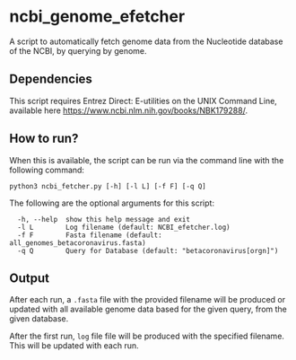 # ncbi_genome_efetcher

A script to automatically fetch genome data from the Nucleotide database of the NCBI, by querying by genome.

## Dependencies
This script requires Entrez Direct: E-utilities on the UNIX Command Line, available here https://www.ncbi.nlm.nih.gov/books/NBK179288/.


## How to run?
When this is available, the script can be run via the command line with the following command:

```
python3 ncbi_fetcher.py [-h] [-l L] [-f F] [-q Q]
```

The following are the optional arguments for this script:
```
  -h, --help  show this help message and exit
  -l L        Log filename (default: NCBI_efetcher.log)
  -f F        Fasta filename (default: all_genomes_betacoronavirus.fasta)
  -q Q        Query for Database (default: "betacoronavirus[orgn]")
```

## Output
After each run, a `.fasta` file with the provided filename will be produced or updated with all available genome data based for the given query, from the given database.

After the first run,  `log` file file will be produced with the specified filename. This will be updated with each run.
